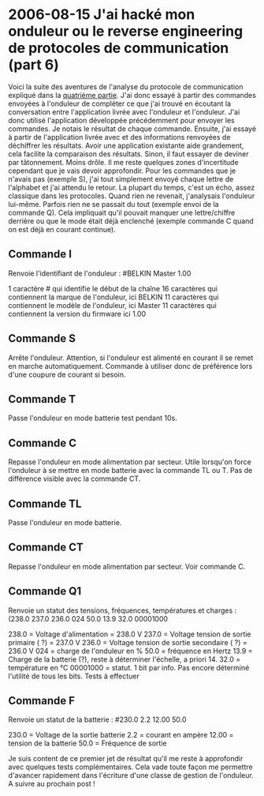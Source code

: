 # 2006-08-15 J'ai hacké mon onduleur ou le reverse engineering de protocoles de communication (part 6)

Voici la suite des aventures de l'analyse du protocole de communication expliqué dans la [quatrième partie](./2006-08-09-J'ai-hacké-mon-onduleur-ou-le-reverse-engineering-de-protocoles-de-communication-(part-4).md). J'ai donc essayé à partir des commandes envoyées à l'onduleur de compléter ce que j'ai trouvé en écoutant la conversation entre l'application livrée avec l'onduleur et l'onduleur. J'ai donc utilisé l'application développée précédemment pour envoyer les commandes. Je notais le résultat de chaque commande. Ensuite, j'ai essayé à partir de l'application livrée avec et des informations renvoyées de déchiffrer les résultats. Avoir une application existante aide grandement, cela facilite la comparaison des résultats. Sinon, il faut essayer de deviner par tâtonnement. Moins drôle. Il me reste quelques zones d'incertitude cependant que je vais devoir approfondir. Pour les commandes que je n'avais pas (exemple S), j'ai tout simplement envoyé chaque lettre de l'alphabet et j'ai attendu le retour. La plupart du temps, c'est un écho, assez classique dans les protocoles. Quand rien ne revenait, j'analysais l'onduleur lui-même. Parfois rien ne se passait du tout (exemple envoi de la commande Q). Cela impliquait qu'il pouvait manquer une lettre/chiffre derrière ou que le mode était déjà enclenché (exemple commande C quand on est déjà en courant continue).

## Commande I

 Renvoie l'identifiant de l'onduleur : #BELKIN Master 1.00

 1 caractère # qui identifie le début de la chaîne
 16 caractères qui contiennent la marque de l'onduleur, ici BELKIN
 11 caractères qui contiennent le modèle de l'onduleur, ici Master
 11 caractères qui contiennent la version du firmware ici 1.00

## Commande S

Arrête l'onduleur. Attention, si l'onduleur est alimenté en courant il se remet en marche automatiquement. Commande à utiliser donc de préférence lors d'une coupure de courant si besoin.

## Commande T

Passe l'onduleur en mode batterie test pendant 10s.

## Commande C

Repasse l'onduleur en mode alimentation par secteur. Utile lorsqu'on force l'onduleur à se mettre en mode batterie avec la commande TL ou T. Pas de différence visible avec la commande CT.

## Commande TL

Passe l'onduleur en mode batterie.

## Commande CT

Repasse l'onduleur en mode alimentation par secteur. Voir commande C.

## Commande Q1

Renvoie un statut des tensions, fréquences, températures et charges : (238.0 237.0 236.0 024 50.0 13.9 32.0 00001000

238.0 = Voltage d'alimentation = 238.0 V
237.0 = Voltage tension de sortie primaire ( ?) = 237.0 V
236.0 = Voltage tension de sortie secondaire ( ?) = 236.0 V
024 = charge de l'onduleur en %
50.0 = fréquence en Hertz
13.9 = Charge de la batterie (?), reste à déterminer l'échelle, a priori 14.
32.0 = température en °C
00001000 = statut. 1 bit par info. Pas encore déterminé l'utilité de tous les bits. Tests à effectuer

## Commande F

Renvoie un statut de la batterie : #230.0 2.2 12.00 50.0

230.0 = Voltage de la sortie batterie
2.2 = courant en ampère
12.00 = tension de la batterie
50.0 = Fréquence de sortie

Je suis content de ce premier jet de résultat qu'il me reste à approfondir avec quelques tests complémentaires. Cela vade toute façon me permettre d'avancer rapidement dans l'écriture d'une classe de gestion de l'onduleur. A suivre au prochain post !
